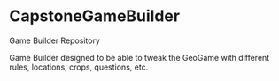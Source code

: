 CapstoneGameBuilder
===================

Game Builder Repository

Game Builder designed to be able to tweak the GeoGame with different rules, locations, crops, questions, etc.
